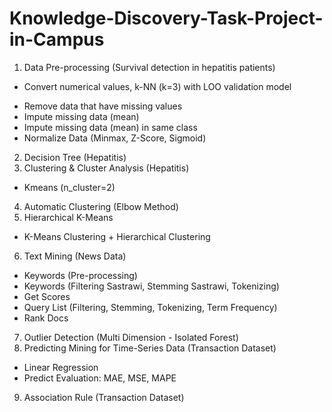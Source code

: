 # Knowledge-Discovery-Task-Project-in-Campus

1. Data Pre-processing (Survival detection in hepatitis patients)
- Convert numerical values, k-NN (k=3) with LOO validation model
* Remove data that have missing values
* Impute missing data (mean)
* Impute missing data (mean) in same class
* Normalize Data (Minmax, Z-Score, Sigmoid)
2. Decision Tree (Hepatitis)
3. Clustering & Cluster Analysis (Hepatitis)
- Kmeans (n_cluster=2)
4. Automatic Clustering (Elbow Method)
5. Hierarchical K-Means
- K-Means Clustering + Hierarchical Clustering
6. Text Mining (News Data)
- Keywords (Pre-processing)
- Keywords (Filtering Sastrawi, Stemming Sastrawi, Tokenizing)
- Get Scores
- Query List (Filtering, Stemming, Tokenizing, Term Frequency)
- Rank Docs
7. Outlier Detection (Multi Dimension - Isolated Forest)
8. Predicting Mining for Time-Series Data (Transaction Dataset)
- Linear Regression
- Predict Evaluation: MAE, MSE, MAPE
9. Association Rule (Transaction Dataset)
